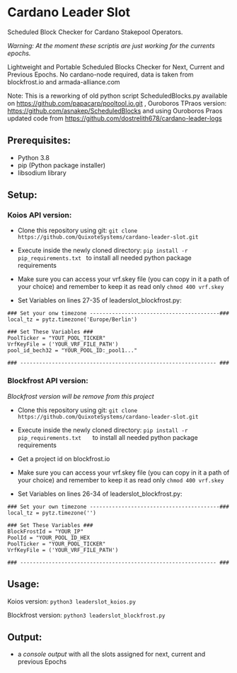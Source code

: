 # Cardano Leader Slot
Scheduled Block Checker for Cardano Stakepool Operators. 

*Warning: At the moment these scriptis are just working for the currents epochs.*

Lightweight and Portable Scheduled Blocks Checker for Next, Current and Previous Epochs.
No cardano-node required, data is taken from blockfrost.io and armada-alliance.com

Note: This is a reworking of old python script ScheduledBlocks.py 
available on https://github.com/papacarp/pooltool.io.git , Ouroboros TPraos version: https://github.com/asnakep/ScheduledBlocks and using Ouroboros Praos updated code from https://github.com/dostrelith678/cardano-leader-logs


## Prerequisites:
- Python 3.8
- pip (Python package installer)
- libsodium library

## Setup:

### Koios API version:
- Clone this repository using git: ``` git clone https://github.com/QuixoteSystems/cardano-leader-slot.git ```
- Execute inside the newly cloned directory: ```pip install -r pip_requirements.txt ```  to install all needed python package requirements
- Make sure you can access your vrf.skey file (you can copy in it a path of your choice) and remember to keep it as read only ``` chmod 400 vrf.skey ```

- Set Variables on lines 27-35 of leaderslot_blockfrost.py:

~~~
### Set your onw timezone -----------------------------------------###
local_tz = pytz.timezone('Europe/Berlin')

### Set These Variables ###
PoolTicker = "YOUT_POOL_TICKER"
VrfKeyFile = ('YOUR_VRF_FILE_PATH')
pool_id_bech32 = "YOUR_POOL_ID:_pool1..."

### -------------------------------------------------------------- ###
~~~


### Blockfrost API version:
*Blockfrost version will be remove from this project*
- Clone this repository using git: ``` git clone https://github.com/QuixoteSystems/cardano-leader-slot.git ```
- Execute inside the newly cloned directory: ```pip install -r pip_requirements.txt   ```  to install all needed python package requirements
- Get a project id on blockfrost.io
- Make sure you can access your vrf.skey file (you can copy in it a path of your choice) and remember to keep it as read only ``` chmod 400 vrf.skey ```

- Set Variables on lines 26-34 of leaderslot_blockfrost.py:
~~~
### Set your own timezone -----------------------------------------###
local_tz = pytz.timezone('')

### Set These Variables ###
BlockFrostId = "YOUR_IP"
PoolId = "YOUR_POOL_ID_HEX
PoolTicker = "YOUR_POOL_TICKER"
VrfKeyFile = ('YOUR_VRF_FILE_PATH')

### -------------------------------------------------------------- ###
~~~


## Usage:
Koios version:
``` python3 leaderslot_koios.py ```

Blockfrost version:
``` python3 leaderslot_blockfrost.py ```

## Output: 
- a *console output* with all the slots assigned for next, current and previous Epochs
